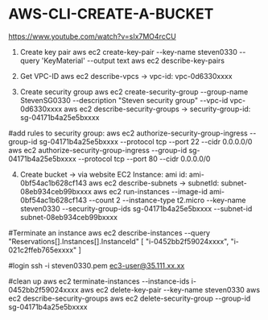 # AWS-CLI-CREATE-A-BUCKET

https://www.youtube.com/watch?v=sIx7MO4rcCU

1) Create key pair
aws ec2 create-key-pair --key-name steven0330 --query 'KeyMaterial' --output text
aws ec2 describe-key-pairs

2) Get VPC-ID
aws ec2 describe-vpcs
-> vpc-id: vpc-0d6330xxxx

3) Create security group
aws ec2 create-security-group --group-name StevenSG0330 --description "Steven security group" --vpc-id vpc-0d6330xxxx
aws ec2 describe-security-groups
-> security-group-id: sg-04171b4a25e5bxxxx

#add rules to security group:
aws ec2 authorize-security-group-ingress --group-id sg-04171b4a25e5bxxxx --protocol tcp --port 22 --cidr 0.0.0.0/0
aws ec2 authorize-security-group-ingress --group-id sg-04171b4a25e5bxxxx --protocol tcp --port 80 --cidr 0.0.0.0/0

4) Create bucket
-> via website EC2 Instance: ami id: ami-0bf54ac1b628cf143
aws ec2 describe-subnets
-> subnetId: subnet-08eb934ceb99bxxxx
aws ec2 run-instances --image-id ami-0bf54ac1b628cf143 --count 2 --instance-type t2.micro --key-name steven0330 --security-group-ids sg-04171b4a25e5bxxxx --subnet-id subnet-08eb934ceb99bxxxx

#Terminate an instance
aws ec2 describe-instances --query "Reservations[].Instances[].InstanceId"
[
    "i-0452bb2f59024xxxx",
    "i-021c2ffeb765exxxx"
]

#login
ssh -i steven0330.pem ec3-user@35.111.xx.xx

#clean up
aws ec2 terminate-instances --instance-ids i-0452bb2f59024xxxx
aws ec2 delete-key-pair --key-name steven0330
aws ec2 describe-security-groups
aws ec2 delete-security-group --group-id sg-04171b4a25e5bxxxx
